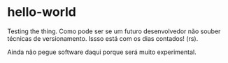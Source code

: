 # hello-world
Testing  the thing.
Como pode ser se um futuro desenvolvedor não souber técnicas de versionamento.
Issso está com os dias contados! (rs).

Ainda não pegue software daqui porque será muito experimental.
